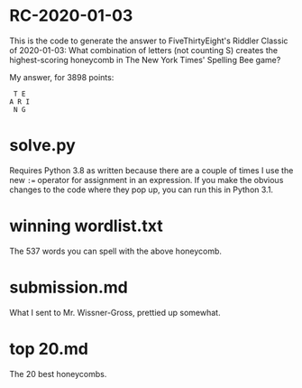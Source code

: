 # RC-2020-01-03
This is the code to generate the answer to FiveThirtyEight's Riddler Classic of 2020-01-03: What combination of letters (not counting S) creates the highest-scoring honeycomb in The New York Times' Spelling Bee game?

My answer, for 3898 points:
```
 T E 
A R I
 N G
```

# solve.py
Requires Python 3.8 as written because there are a couple of times I use the new `:=` operator for assignment in an expression. If you make the obvious changes to the code where they pop up, you can run this in Python 3.1.

# winning wordlist.txt
The 537 words you can spell with the above honeycomb.

# submission.md
What I sent to Mr. Wissner-Gross, prettied up somewhat.

# top 20.md
The 20 best honeycombs.
